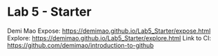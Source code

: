 # Lab 5 - Starter
Demi Mao
Expose: https://demimao.github.io/Lab5_Starter/expose.html
Explore: https://demimao.github.io/Lab5_Starter/explore.html
Link to CI: https://github.com/demimao/introduction-to-github